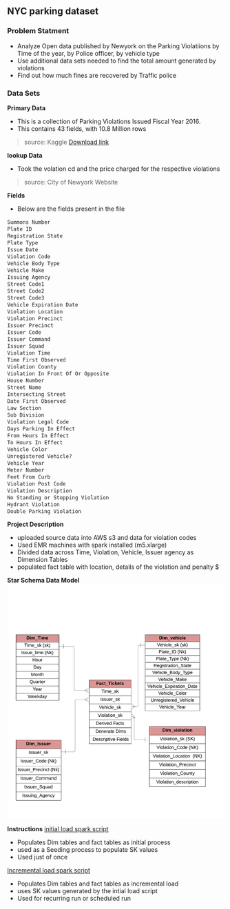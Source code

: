 ## NYC parking dataset 
### Problem Statment 
  - Analyze Open data published by Newyork on the Parking Violatiions by Time of the year, by Police officer, by vehicle type
  - Use additional data sets needed to find the total amount generated by violations
  - Find out how much fines are recovered by Traffic police

### Data Sets <br>
 __Primary Data__
  - This is a collection of Parking Violations Issued Fiscal Year 2016. 
  - This contains 43 fields, with 10.8 Million rows
> source: Kaggle
[Download link](https://data.cityofnewyork.us/City-Government/Parking-Violations-Issued-Fiscal-Year-2017/2bnn-yakx)  
 
 __lookup Data__
  - Took the volation cd and the price charged for the respective violations
> source: City of Newyork Website  
 
 __Fields__ 
  - Below are the fields present in the file 

```
Summons Number 
Plate ID 
Registration State 
Plate Type 
Issue Date 
Violation Code 
Vehicle Body Type 
Vehicle Make 
Issuing Agency 
Street Code1 
Street Code2 
Street Code3 
Vehicle Expiration Date 
Violation Location 
Violation Precinct 
Issuer Precinct 
Issuer Code 
Issuer Command 
Issuer Squad 
Violation Time 
Time First Observed 
Violation County 
Violation In Front Of Or Opposite 
House Number 
Street Name 
Intersecting Street 
Date First Observed 
Law Section 
Sub Division 
Violation Legal Code 
Days Parking In Effect  
From Hours In Effect 
To Hours In Effect 
Vehicle Color 
Unregistered Vehicle? 
Vehicle Year 
Meter Number 
Feet From Curb 
Violation Post Code 
Violation Description 
No Standing or Stopping Violation 
Hydrant Violation 
Double Parking Violation 
```

__Project Description__
  - uploaded source data into AWS s3 and data for violation codes
  - Used EMR machines with spark installed (m5.xlarge) 
  - Divided data across Time, Violation, Vehicle, Issuer agency as Dimension Tables 
  - populated fact table with location, details of the violation and penalty $ 

__Star Schema Data Model__
![ER Model](NYCData_ER-model.png)


__Instructions__
  [initial load spark script](inital_load.py) 
  - Populates Dim tables and fact tables as initial process
  - used as a Seeding process to populate SK values
  - Used just of once 

  [Incremental load spark script](incremental_load.py)
  - Populates Dim tables and fact tables as incremental load 
  - uses SK values generated by the intial load script 
  - Used for recurring run or scheduled run

